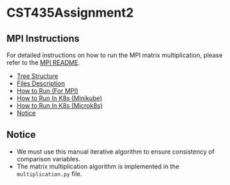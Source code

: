 # CST435Assignment2

## MPI Instructions
For detailed instructions on how to run the MPI matrix multiplication, please refer to the [MPI README](MPI/README.md).

- [Tree Structure](MPI/README.md#tree-structure)
- [Files Description](MPI/README.md#files-description)
- [How to Run (For MPI)](MPI/README.md#how-to-run-for-mpi)
- [How to Run In K8s (Minikube)](MPI/README.md#how-to-run-in-k8s-minikube)
- [How to Run In K8s (Microk8s)](MPI/README.md#how-to-run-in-k8s-microk8s)
- [Notice](MPI/README.md#Notice)

## Notice
- We must use this manual iterative algorithm to ensure consistency of comparison variables.
- The matrix multiplication algorithm is implemented in the `multiplication.py` file.